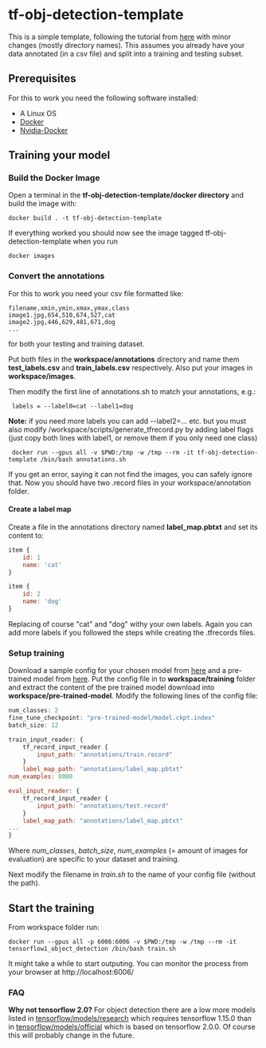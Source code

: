 # tf-obj-detection-template

This is a simple template, following the tutorial from [here](https://tensorflow-object-detection-api-tutorial.readthedocs.io/en/latest/training.html) with minor changes (mostly directory names). This assumes you already have your data annotated (in a csv file) and split into a training and testing subset.

## Prerequisites
For this to work you need the following software installed:

* A Linux OS
* [Docker](https://docs.docker.com/install/)
* [Nvidia-Docker](https://github.com/NVIDIA/nvidia-docker)

## Training your model
### Build the Docker Image
Open a terminal in the **tf-obj-detection-template/docker directory** and build the image with:

```Shell
docker build . -t tf-obj-detection-template 
```
If everything worked you should now see the image tagged tf-obj-detection-template when you run

```Shell
docker images 
```

### Convert the annotations
For this to work you need your csv file formatted like:

```Csv
filename,xmin,ymin,xmax,ymax,class
image1.jpg,654,510,674,527,cat
image2.jpg,446,629,481,671,dog
...
```
for both your testing and training dataset.

Put both files in the **workspace/annotations** directory and name them **test_labels.csv** and **train_labels.csv** respectively.
Also put your images in **workspace/images**.

Then modify the first line of annotations.sh to match your annotations, e.g.:
```Shell
 labels = --label0=cat --label1=dog
```
**Note:** if you need more labels you can add --label2=... etc. but you must also modify /workspace/scripts/generate_tfrecord.py by adding label flags (just copy both lines with label1, or remove them if you only need one class)

```Shell
 docker run --gpus all -v $PWD:/tmp -w /tmp --rm -it tf-obj-detection-template /bin/bash annotations.sh 
```
If you get an error, saying it can not find the images, you can safely ignore that. Now you should have two .record files in your workspace/annotation folder.

#### Create a label map
Create a file in the annotations directory named **label_map.pbtxt** and set its content to:

```js
item {
    id: 1
    name: 'cat'
}

item {
    id: 2
    name: 'dog'
}
```
Replacing of course "cat" and "dog" withy your own labels. Again you can add more labels if you followed the steps while creating the .tfrecords files.
### Setup training
Download a sample config for your chosen model from [here](https://github.com/tensorflow/models/tree/master/research/object_detection/samples/configs) and a pre-trained model from [here](https://github.com/tensorflow/models/blob/master/research/object_detection/g3doc/detection_model_zoo.md#coco-trained-models-coco-models).
Put the config file in to **workspace/training** folder and extract the content of the pre trained model download into **workspace/pre-trained-model**.
Modify the following lines of the config file:
```js
num_classes: 2
fine_tune_checkpoint: "pre-trained-model/model.ckpt.index"
batch_size: 12

train_input_reader: {
    tf_record_input_reader {
        input_path: "annotations/train.record"
    }
    label_map_path: "annotations/label_map.pbtxt"
num_examples: 8000

eval_input_reader: {
    tf_record_input_reader {
        input_path: "annotations/test.record"
    }
    label_map_path: "annotations/label_map.pbtxt"
...
}
```
Where *num_classes*, *batch_size*, *num_examples* (= amount of images for evaluation) are specific to your dataset and training.

Next modify the filename in *train.sh* to the name of your config file (without the path).
## Start the training
From workspace folder run:
```Shell
docker run --gpus all -p 6006:6006 -v $PWD:/tmp -w /tmp --rm -it tensorflow1_object_detection /bin/bash train.sh
```
It might take a while to start outputing. You can monitor the process from your browser at http://localhost:6006/
### FAQ
**Why not tensorflow 2.0?**
For object detection there are a low more models listed in [tensorflow/models/research](https://github.com/tensorflow/models/tree/master/research/object_detection) which requires tensorflow 1.15.0 than in [tensorflow/models/official](https://github.com/tensorflow/models/tree/master/official) which is based on tensorflow 2.0.0. Of course this will probably change in the future.
